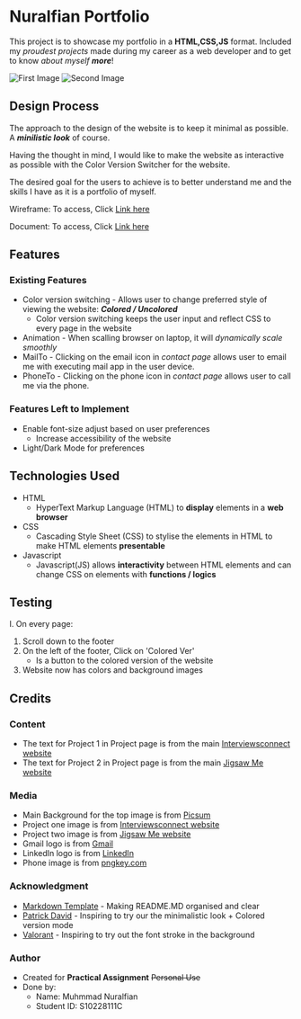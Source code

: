 # Nuralfian Portfolio

This project is to showcase my portfolio in a **HTML,CSS,JS** format. Included my _proudest projects_ made during my career as a web developer and to get to know _about myself **more**_!

![First Image](/assets/images/first_image_website.PNG)
![Second Image](/assets/images/second_image_website.PNG)

## Design Process

The approach to the design of the website is to keep it minimal as possible. A **_minilistic look_** of course.

Having the thought in mind, I would like to make the website as interactive as possible with the Color Version Switcher for the website.

The desired goal for the users to achieve is to better understand me and the skills I have as it is a portfolio of myself.

Wireframe: To access, Click [Link here](https://xd.adobe.com/view/2586de42-9875-4f4a-9bc1-c48c4c2e5971-70d5/)

Document: To access, Click [Link here](https://docs.google.com/document/d/1HLVK-dt6wwK-BEuL8pES8D6vaaSgA3CsKXcMYcIqkfQ/edit?usp=sharing)

## Features

### Existing Features

- Color version switching - Allows user to change preferred style of viewing the website: **_Colored / Uncolored_**
  - Color version switching keeps the user input and reflect CSS to every page in the website
- Animation - When scalling browser on laptop, it will _dynamically scale smoothly_
- MailTo - Clicking on the email icon in _contact page_ allows user to email me with executing mail app in the user device.
- PhoneTo - Clicking on the phone icon in _contact page_ allows user to call me via the phone.

### Features Left to Implement

- Enable font-size adjust based on user preferences
  - Increase accessibility of the website
- Light/Dark Mode for preferences

## Technologies Used

- HTML
  - HyperText Markup Language (HTML) to **display** elements in a **web browser**
- CSS
  - Cascading Style Sheet (CSS) to stylise the elements in HTML to make HTML elements **presentable**
- Javascript
  - Javascript(JS) allows **interactivity** between HTML elements and can change CSS on elements with **functions / logics**

## Testing

I. On every page:

1. Scroll down to the footer
2. On the left of the footer, Click on 'Colored Ver'
   - Is a button to the colored version of the website
3. Website now has colors and background images

## Credits

### Content

- The text for Project 1 in Project page is from the main [Interviewsconnect website](https://www.interviewsconnect.com/)
- The text for Project 2 in Project page is from the main [Jigsaw Me website](https://jigsawme.antgility.com/)

### Media

- Main Background for the top image is from [Picsum](https://picsum.photos/seed/picsum/2000/2000)
- Project one image is from [Interviewsconnect website](https://www.interviewsconnect.com/)
- Project two image is from [Jigsaw Me website](https://jigsawme.antgility.com/)
- Gmail logo is from [Gmail](https://www.google.com/intl/en-GB/gmail/about/static-2.0/images/logo-gmail.png?fingerprint=c2eaf4aae389c3f885e97081bb197b97)
- LinkedIn logo is from [LinkedIn](https://content.linkedin.com/content/dam/me/business/en-us/amp/brand-site/v2/bg/LI-Bug.svg.original.svg)
- Phone image is from [pngkey.com](https://pngkey.com/)

### Acknowledgment

- [Markdown Template](https://github.com/immalcolm/interactivedev-readme-template) - Making README.MD organised and clear
- [Patrick David](https://bepatrickdavid.com/) - Inspiring to try our the minimalistic look + Colored version mode
- [Valorant](https://playvalorant.com/en-sg/) - Inspiring to try out the font stroke in the background

### Author

- Created for **Practical Assignment** ~~Personal Use~~
- Done by:
  - Name: Muhmmad Nuralfian
  - Student ID: S10228111C
